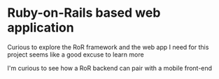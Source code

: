 # Ruby-on-Rails based web application

Curious to explore the RoR framework
and the web app I need for this project
seems like a good excuse to learn more

I'm curious to see how a RoR backend
can pair with a mobile front-end
